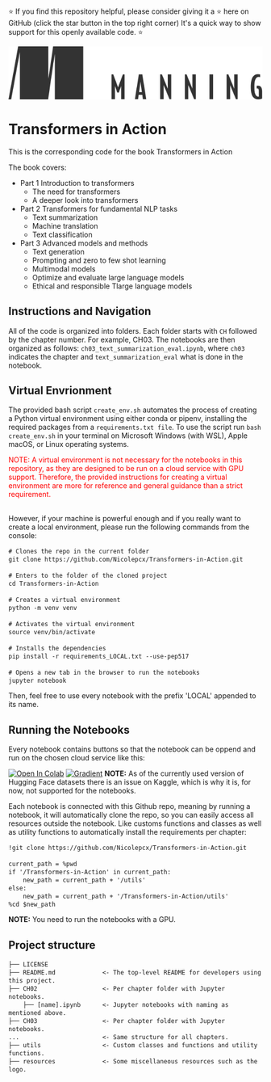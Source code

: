 ⭐ If you find this repository helpful, please consider giving it a ⭐ here on GitHub (click the star button in the top right corner) 
It's a quick way to show support for this openly available code. ⭐

![](resources/manning_publications_logo.png)

# Transformers in Action
This is the corresponding code for the book Transformers in Action

The book covers:

* Part 1 Introduction to transformers 
  * The need for transformers 
  * A deeper look into transformers 
* Part 2 Transformers for fundamental NLP tasks 
   * Text summarization
   * Machine translation
   * Text classification
* Part 3 Advanced models and methods 
   * Text generation  
   * Prompting and zero to few shot learning  
   * Multimodal models 
   * Optimize and evaluate large language models
   * Ethical and responsible Tlarge language models
 

## Instructions and Navigation
All of the code is organized into folders. Each folder starts with `CH` followed by the chapter number. For example, CH03.
The notebooks are then organized as follows: `ch03_text_summarization_eval.ipynb`, where `ch03` indicates the chapter
and `text_summarization_eval` what is done in the notebook. 

## Virtual Envrionment

The provided bash script `create_env.sh` automates the process of creating a Python virtual environment using either conda or pipenv, 
installing the required packages from a `requirements.txt file`. To use the script run `bash create_env.sh` in your 
terminal on Microsoft Windows (with WSL), Apple macOS, or Linux operating systems.

<span style="color:red">
NOTE: A virtual environment is not necessary for the notebooks in this repository, as they are designed to be 
run on a cloud service with GPU support. Therefore, the provided instructions for creating a virtual environment are 
more for reference and general guidance than a strict requirement. </span>
<br />
<br />

However, if your machine is powerful enough and if you really want to create a local environment, please run the following commands from the console:

~~~
# Clones the repo in the current folder
git clone https://github.com/Nicolepcx/Transformers-in-Action.git

# Enters to the folder of the cloned project
cd Transformers-in-Action

# Creates a virtual environment
python -m venv venv

# Activates the virtual environment
source venv/bin/activate

# Installs the dependencies
pip install -r requirements_LOCAL.txt --use-pep517

# Opens a new tab in the browser to run the notebooks 
jupyter notebook
~~~

Then, feel free to use every notebook with the prefix 'LOCAL' appended to its name.

## Running the Notebooks

Every notebook contains buttons so that the notebook can be oppend and run on the chosen cloud service like this:

[![Open In Colab](https://colab.research.google.com/assets/colab-badge.svg)]()   [![Gradient](https://assets.paperspace.io/img/gradient-badge.svg)]() 
__NOTE:__ As of the currently used version of Hugging Face datasets there is an issue
on Kaggle, which is why it is, for now, not supported for the notebooks. 


Each notebook is connected with this Github repo, meaning by running a notebook, it will automatically clone the repo, so you can easily access all resources outside the notebook.
Like customs functions and classes as well as utility functions to automatically install the requirements per chapter: 


```
!git clone https://github.com/Nicolepcx/Transformers-in-Action.git

current_path = %pwd
if '/Transformers-in-Action' in current_path:
    new_path = current_path + '/utils'
else:
    new_path = current_path + '/Transformers-in-Action/utils'
%cd $new_path
```
__NOTE:__ You need to run the notebooks with a GPU. 

## Project structure

```
├── LICENSE
├── README.md             <- The top-level README for developers using this project.
├── CH02                  <- Per chapter folder with Jupyter notebooks.
    ├── [name].ipynb      <- Jupyter notebooks with naming as mentioned above.
├── CH03                  <- Per chapter folder with Jupyter notebooks.
...                       <- Same structure for all chapters.
├── utils                 <- Custom classes and functions and utility functions.
├── resources             <- Some miscellaneous resources such as the logo.

```
